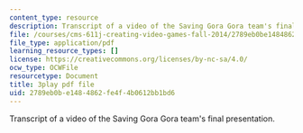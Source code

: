 ```yaml
---
content_type: resource
description: Transcript of a video of the Saving Gora Gora team's final presentation.
file: /courses/cms-611j-creating-video-games-fall-2014/2789eb0be1484862fe4f4b0612bb1bd6_sKolTx6sxUo.pdf
file_type: application/pdf
learning_resource_types: []
license: https://creativecommons.org/licenses/by-nc-sa/4.0/
ocw_type: OCWFile
resourcetype: Document
title: 3play pdf file
uid: 2789eb0b-e148-4862-fe4f-4b0612bb1bd6
---
```

Transcript of a video of the Saving Gora Gora team's final presentation.